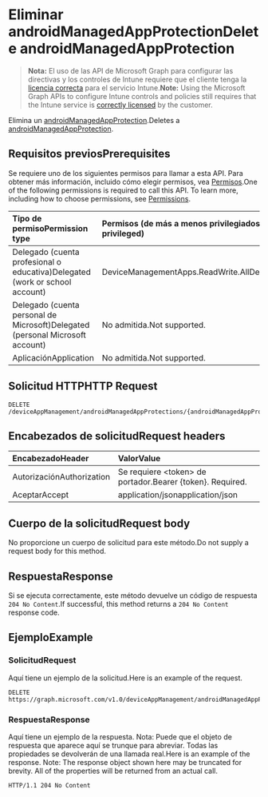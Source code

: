 # <a name="delete-androidmanagedappprotection"></a><span data-ttu-id="6d488-101">Eliminar androidManagedAppProtection</span><span class="sxs-lookup"><span data-stu-id="6d488-101">Delete androidManagedAppProtection</span></span>

> <span data-ttu-id="6d488-102">**Nota:** El uso de las API de Microsoft Graph para configurar las directivas y los controles de Intune requiere que el cliente tenga la [licencia correcta](https://go.microsoft.com/fwlink/?linkid=839381) para el servicio Intune.</span><span class="sxs-lookup"><span data-stu-id="6d488-102">**Note:** Using the Microsoft Graph APIs to configure Intune controls and policies still requires that the Intune service is [correctly licensed](https://go.microsoft.com/fwlink/?linkid=839381) by the customer.</span></span>

<span data-ttu-id="6d488-103">Elimina un [androidManagedAppProtection](../resources/intune_mam_androidmanagedappprotection.md).</span><span class="sxs-lookup"><span data-stu-id="6d488-103">Deletes a [androidManagedAppProtection](../resources/intune_mam_androidmanagedappprotection.md).</span></span>
## <a name="prerequisites"></a><span data-ttu-id="6d488-104">Requisitos previos</span><span class="sxs-lookup"><span data-stu-id="6d488-104">Prerequisites</span></span>
<span data-ttu-id="6d488-p101">Se requiere uno de los siguientes permisos para llamar a esta API. Para obtener más información, incluido cómo elegir permisos, vea [Permisos](../../../concepts/permissions_reference.md).</span><span class="sxs-lookup"><span data-stu-id="6d488-p101">One of the following permissions is required to call this API. To learn more, including how to choose permissions, see [Permissions](../../../concepts/permissions_reference.md).</span></span>

|<span data-ttu-id="6d488-107">Tipo de permiso</span><span class="sxs-lookup"><span data-stu-id="6d488-107">Permission type</span></span>|<span data-ttu-id="6d488-108">Permisos (de más a menos privilegiados)</span><span class="sxs-lookup"><span data-stu-id="6d488-108">Permissions (from least to most privileged)</span></span>|
|:---|:---|
|<span data-ttu-id="6d488-109">Delegado (cuenta profesional o educativa)</span><span class="sxs-lookup"><span data-stu-id="6d488-109">Delegated (work or school account)</span></span>|<span data-ttu-id="6d488-110">DeviceManagementApps.ReadWrite.All</span><span class="sxs-lookup"><span data-stu-id="6d488-110">DeviceManagementApps.ReadWrite.All</span></span>|
|<span data-ttu-id="6d488-111">Delegado (cuenta personal de Microsoft)</span><span class="sxs-lookup"><span data-stu-id="6d488-111">Delegated (personal Microsoft account)</span></span>|<span data-ttu-id="6d488-112">No admitida.</span><span class="sxs-lookup"><span data-stu-id="6d488-112">Not supported.</span></span>|
|<span data-ttu-id="6d488-113">Aplicación</span><span class="sxs-lookup"><span data-stu-id="6d488-113">Application</span></span>|<span data-ttu-id="6d488-114">No admitida.</span><span class="sxs-lookup"><span data-stu-id="6d488-114">Not supported.</span></span>|

## <a name="http-request"></a><span data-ttu-id="6d488-115">Solicitud HTTP</span><span class="sxs-lookup"><span data-stu-id="6d488-115">HTTP Request</span></span>
<!-- {
  "blockType": "ignored"
}
-->
``` http
DELETE /deviceAppManagement/androidManagedAppProtections/{androidManagedAppProtectionId}
```

## <a name="request-headers"></a><span data-ttu-id="6d488-116">Encabezados de solicitud</span><span class="sxs-lookup"><span data-stu-id="6d488-116">Request headers</span></span>
|<span data-ttu-id="6d488-117">Encabezado</span><span class="sxs-lookup"><span data-stu-id="6d488-117">Header</span></span>|<span data-ttu-id="6d488-118">Valor</span><span class="sxs-lookup"><span data-stu-id="6d488-118">Value</span></span>|
|:---|:---|
|<span data-ttu-id="6d488-119">Autorización</span><span class="sxs-lookup"><span data-stu-id="6d488-119">Authorization</span></span>|<span data-ttu-id="6d488-120">Se requiere &lt;token&gt; de portador.</span><span class="sxs-lookup"><span data-stu-id="6d488-120">Bearer {token}. Required.</span></span>|
|<span data-ttu-id="6d488-121">Aceptar</span><span class="sxs-lookup"><span data-stu-id="6d488-121">Accept</span></span>|<span data-ttu-id="6d488-122">application/json</span><span class="sxs-lookup"><span data-stu-id="6d488-122">application/json</span></span>|

## <a name="request-body"></a><span data-ttu-id="6d488-123">Cuerpo de la solicitud</span><span class="sxs-lookup"><span data-stu-id="6d488-123">Request body</span></span>
<span data-ttu-id="6d488-124">No proporcione un cuerpo de solicitud para este método.</span><span class="sxs-lookup"><span data-stu-id="6d488-124">Do not supply a request body for this method.</span></span>

## <a name="response"></a><span data-ttu-id="6d488-125">Respuesta</span><span class="sxs-lookup"><span data-stu-id="6d488-125">Response</span></span>
<span data-ttu-id="6d488-126">Si se ejecuta correctamente, este método devuelve un código de respuesta `204 No Content`.</span><span class="sxs-lookup"><span data-stu-id="6d488-126">If successful, this method returns a `204 No Content` response code.</span></span>

## <a name="example"></a><span data-ttu-id="6d488-127">Ejemplo</span><span class="sxs-lookup"><span data-stu-id="6d488-127">Example</span></span>
### <a name="request"></a><span data-ttu-id="6d488-128">Solicitud</span><span class="sxs-lookup"><span data-stu-id="6d488-128">Request</span></span>
<span data-ttu-id="6d488-129">Aquí tiene un ejemplo de la solicitud.</span><span class="sxs-lookup"><span data-stu-id="6d488-129">Here is an example of the request.</span></span>
``` http
DELETE https://graph.microsoft.com/v1.0/deviceAppManagement/androidManagedAppProtections/{androidManagedAppProtectionId}
```

### <a name="response"></a><span data-ttu-id="6d488-130">Respuesta</span><span class="sxs-lookup"><span data-stu-id="6d488-130">Response</span></span>
<span data-ttu-id="6d488-p102">Aquí tiene un ejemplo de la respuesta. Nota: Puede que el objeto de respuesta que aparece aquí se trunque para abreviar. Todas las propiedades se devolverán de una llamada real.</span><span class="sxs-lookup"><span data-stu-id="6d488-p102">Here is an example of the response. Note: The response object shown here may be truncated for brevity. All of the properties will be returned from an actual call.</span></span>
``` http
HTTP/1.1 204 No Content
```



